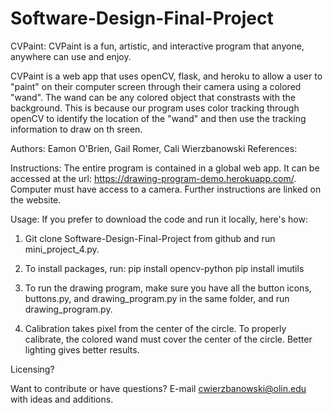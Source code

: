 # Software-Design-Final-Project

CVPaint: CVPaint is a fun, artistic, and interactive program that anyone, anywhere can use and enjoy.

CVPaint is a web app that uses openCV, flask, and heroku to allow a user to "paint" on their computer screen through their camera using a colored "wand". The wand can be any colored object that constrasts with the background. This is because our program uses color tracking through openCV to identify the location of the "wand" and then use the tracking information to draw on th sreen.

Authors: Eamon O'Brien, Gail Romer, Cali Wierzbanowski
References: 

Instructions: The entire program is contained in a global web app. It can be accessed at the url: https://drawing-program-demo.herokuapp.com/. Computer must have access to a camera. Further instructions are linked on the website.

Usage: If you prefer to download the code and run it locally, here's how: 
1) Git clone Software-Design-Final-Project from github and run mini_project_4.py.

2) To install packages, run:
	pip install opencv-python
	pip install imutils

3) To run the drawing program, make sure you have all the button icons, buttons.py, and drawing_program.py in the same folder, and run drawing_program.py.

4) Calibration takes pixel from the center of the circle. To properly calibrate, the colored wand must cover the center of the circle. Better lighting gives better results.

Licensing?

Want to contribute or have questions? E-mail cwierzbanowski@olin.edu with ideas and additions.
